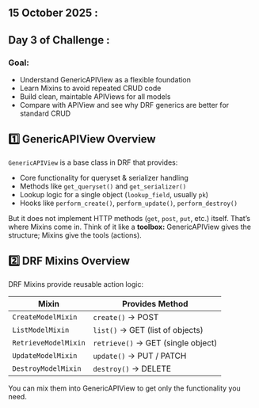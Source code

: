 ## 15 October 2025 :

## Day 3 of Challenge :
### **Goal:**
- Understand GenericAPIView as a flexible foundation
- Learn Mixins to avoid repeated CRUD code 
- Build clean, maintable APIViews for all models
- Compare with APIView and see why DRF generics are better for standard CRUD

## 1️⃣ GenericAPIView Overview
`GenericAPIView` is a base class in DRF that provides:
- Core functionality for queryset & serializer handling
- Methods like `get_queryset()` and `get_serializer()`
- Lookup logic for a single object (`lookup_field`, usually `pk`)
- Hooks like `perform_create()`, `perform_update()`, `perform_destroy()`

But it does not implement HTTP methods (`get`, `post`, `put`, etc.) itself. That’s where Mixins come in.
Think of it like a **toolbox:** GenericAPIView gives the structure; Mixins give the tools (actions).

## 2️⃣ DRF Mixins Overview
DRF Mixins provide reusable action logic:

| Mixin                | Provides Method                    |
| -------------------- | ---------------------------------- |
| `CreateModelMixin`   | `create()` → POST                  |
| `ListModelMixin`     | `list()` → GET (list of objects)   |
| `RetrieveModelMixin` | `retrieve()` → GET (single object) |
| `UpdateModelMixin`   | `update()` → PUT / PATCH           |
| `DestroyModelMixin`  | `destroy()` → DELETE               |

You can mix them into GenericAPIView to get only the functionality you need.

## 